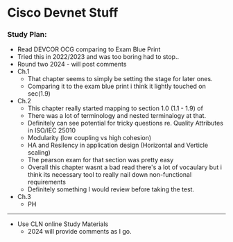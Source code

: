 # Cisco Devnet Stuff

### Study Plan:
- Read DEVCOR OCG comparing to Exam Blue Print
- Tried this in 2022/2023 and was too boring had to stop..
- Round two 2024 - will post comments
- Ch.1
	- That chapter seems to simply be setting the stage for later ones.
	- Comparing it to the exam blue print i think it lightly touched on sec(1.9)
- Ch.2 
	- This chapter really started mapping to section 1.0 (1.1 - 1.9) of
	- There was a lot of terminology and nested terminalogy at that.
	- Definitely can see potential for tricky questions re. Quality Attributes in ISO/IEC 25010	
 	- Modularity (low coupling vs high cohesion)
  	- HA and Resilency in application design (Horizontal and Verticle scaling)
  	- The pearson exam for that section was pretty easy
  	- Overall this chapter wasnt a bad read there's a lot of vocaulary but i think its necessary tool to really nail down non-functional requirements
  	- Definitely something I would review before taking the test. 
- Ch.3
	- PH

---

- Use CLN online Study Materials
	- 2024 will provide comments as I go.


